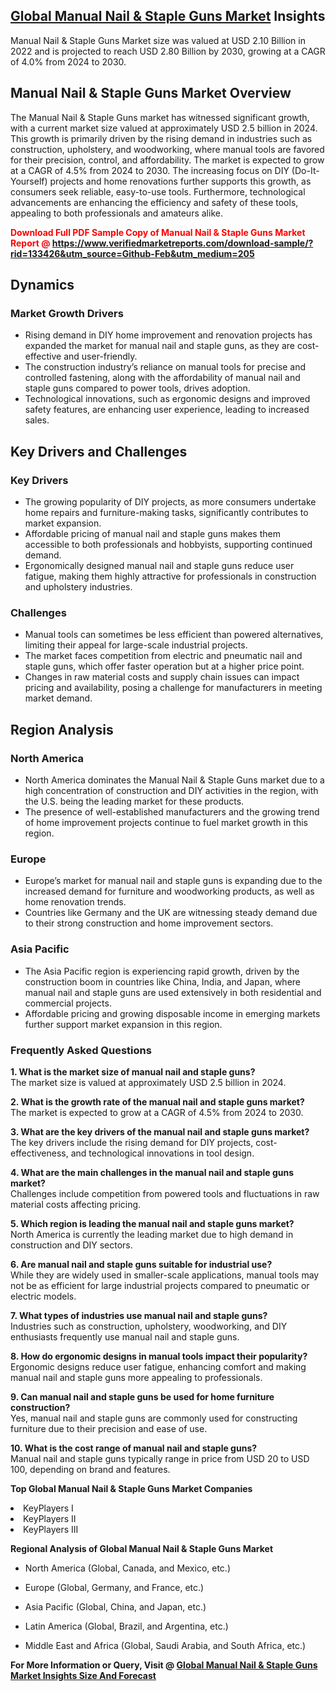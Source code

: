 <h2><a href="https://www.verifiedmarketreports.com/download-sample/?rid=133426&amp;utm_source=Github&amp;utm_medium=205" target="_blank">Global Manual Nail & Staple Guns Market</a> Insights</h2><p>Manual Nail & Staple Guns Market size was valued at USD 2.10 Billion in 2022 and is projected to reach USD 2.80 Billion by 2030, growing at a CAGR of 4.0% from 2024 to 2030.</p><p> <h2>Manual Nail & Staple Guns Market Overview</h2> <p>The Manual Nail & Staple Guns market has witnessed significant growth, with a current market size valued at approximately USD 2.5 billion in 2024. This growth is primarily driven by the rising demand in industries such as construction, upholstery, and woodworking, where manual tools are favored for their precision, control, and affordability. The market is expected to grow at a CAGR of 4.5% from 2024 to 2030. The increasing focus on DIY (Do-It-Yourself) projects and home renovations further supports this growth, as consumers seek reliable, easy-to-use tools. Furthermore, technological advancements are enhancing the efficiency and safety of these tools, appealing to both professionals and amateurs alike.</p> <p><strong><p><span class=""><span style="color: #ff0000;"><strong>Download Full PDF Sample Copy of Manual Nail & Staple Guns Market Report</strong> @ </span><a href="https://www.verifiedmarketreports.com/download-sample/?rid=133426&amp;utm_source=Github-Feb&amp;utm_medium=205" target="_blank">https://www.verifiedmarketreports.com/download-sample/?rid=133426&amp;utm_source=Github-Feb&amp;utm_medium=205</a></span></p></strong></p> <h2>Dynamics</h2> <h3>Market Growth Drivers</h3> <ul> <li>Rising demand in DIY home improvement and renovation projects has expanded the market for manual nail and staple guns, as they are cost-effective and user-friendly.</li> <li>The construction industry’s reliance on manual tools for precise and controlled fastening, along with the affordability of manual nail and staple guns compared to power tools, drives adoption.</li> <li>Technological innovations, such as ergonomic designs and improved safety features, are enhancing user experience, leading to increased sales.</li> </ul> <h2>Key Drivers and Challenges</h2> <h3>Key Drivers</h3> <ul> <li>The growing popularity of DIY projects, as more consumers undertake home repairs and furniture-making tasks, significantly contributes to market expansion.</li> <li>Affordable pricing of manual nail and staple guns makes them accessible to both professionals and hobbyists, supporting continued demand.</li> <li>Ergonomically designed manual nail and staple guns reduce user fatigue, making them highly attractive for professionals in construction and upholstery industries.</li> </ul> <h3>Challenges</h3> <ul> <li>Manual tools can sometimes be less efficient than powered alternatives, limiting their appeal for large-scale industrial projects.</li> <li>The market faces competition from electric and pneumatic nail and staple guns, which offer faster operation but at a higher price point.</li> <li>Changes in raw material costs and supply chain issues can impact pricing and availability, posing a challenge for manufacturers in meeting market demand.</li> </ul> <h2>Region Analysis</h2> <h3>North America</h3> <ul> <li>North America dominates the Manual Nail & Staple Guns market due to a high concentration of construction and DIY activities in the region, with the U.S. being the leading market for these products.</li> <li>The presence of well-established manufacturers and the growing trend of home improvement projects continue to fuel market growth in this region.</li> </ul> <h3>Europe</h3> <ul> <li>Europe’s market for manual nail and staple guns is expanding due to the increased demand for furniture and woodworking products, as well as home renovation trends.</li> <li>Countries like Germany and the UK are witnessing steady demand due to their strong construction and home improvement sectors.</li> </ul> <h3>Asia Pacific</h3> <ul> <li>The Asia Pacific region is experiencing rapid growth, driven by the construction boom in countries like China, India, and Japan, where manual nail and staple guns are used extensively in both residential and commercial projects.</li> <li>Affordable pricing and growing disposable income in emerging markets further support market expansion in this region.</li> </ul> <h3>Frequently Asked Questions</h3> <p><strong>1. What is the market size of manual nail and staple guns?</strong><br> The market size is valued at approximately USD 2.5 billion in 2024.</p> <p><strong>2. What is the growth rate of the manual nail and staple guns market?</strong><br> The market is expected to grow at a CAGR of 4.5% from 2024 to 2030.</p> <p><strong>3. What are the key drivers of the manual nail and staple guns market?</strong><br> The key drivers include the rising demand for DIY projects, cost-effectiveness, and technological innovations in tool design.</p> <p><strong>4. What are the main challenges in the manual nail and staple guns market?</strong><br> Challenges include competition from powered tools and fluctuations in raw material costs affecting pricing.</p> <p><strong>5. Which region is leading the manual nail and staple guns market?</strong><br> North America is currently the leading market due to high demand in construction and DIY sectors.</p> <p><strong>6. Are manual nail and staple guns suitable for industrial use?</strong><br> While they are widely used in smaller-scale applications, manual tools may not be as efficient for large industrial projects compared to pneumatic or electric models.</p> <p><strong>7. What types of industries use manual nail and staple guns?</strong><br> Industries such as construction, upholstery, woodworking, and DIY enthusiasts frequently use manual nail and staple guns.</p> <p><strong>8. How do ergonomic designs in manual tools impact their popularity?</strong><br> Ergonomic designs reduce user fatigue, enhancing comfort and making manual nail and staple guns more appealing to professionals.</p> <p><strong>9. Can manual nail and staple guns be used for home furniture construction?</strong><br> Yes, manual nail and staple guns are commonly used for constructing furniture due to their precision and ease of use.</p> <p><strong>10. What is the cost range of manual nail and staple guns?</strong><br> Manual nail and staple guns typically range in price from USD 20 to USD 100, depending on brand and features.</p> </p><p><strong>Top Global Manual Nail & Staple Guns Market Companies</strong></p><div data-test-id=""><p><li>KeyPlayers I</li><li> KeyPlayers II</li><li> KeyPlayers III</li></p><div><strong>Regional Analysis of&nbsp;Global Manual Nail & Staple Guns Market</strong></div><ul><li dir="ltr"><p dir="ltr">North America&nbsp;(Global, Canada, and Mexico, etc.)</p></li><li dir="ltr"><p dir="ltr">Europe (Global, Germany, and France, etc.)</p></li><li dir="ltr"><p dir="ltr">Asia Pacific&nbsp;(Global, China, and Japan, etc.)</p></li><li dir="ltr"><p dir="ltr">Latin America&nbsp;(Global, Brazil, and Argentina, etc.)</p></li><li dir="ltr">Middle East and Africa&nbsp;(Global, Saudi Arabia, and South Africa, etc.)</li></ul><p><strong>For More Information or Query, Visit @&nbsp;</strong><strong><a href="https://www.verifiedmarketreports.com/product/global-manual-nail-staple-guns-market-report-2019-competitive-landscape-trends-and-opportunities/?utm_source=Github&amp;utm_medium=205" target="_blank">Global Manual Nail & Staple Guns Market Insights Size And Forecast</a></strong></p></div>
